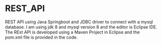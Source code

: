 # REST_API
REST API using Java Springboot and JDBC driver to connect with a mysql database.
I am using jdk 8 and mysql version 8 and the editor is Eclipse IDE.
The REst API is developed using a Maven Project in Eclipse and the pom.xml file is provided in the code.
